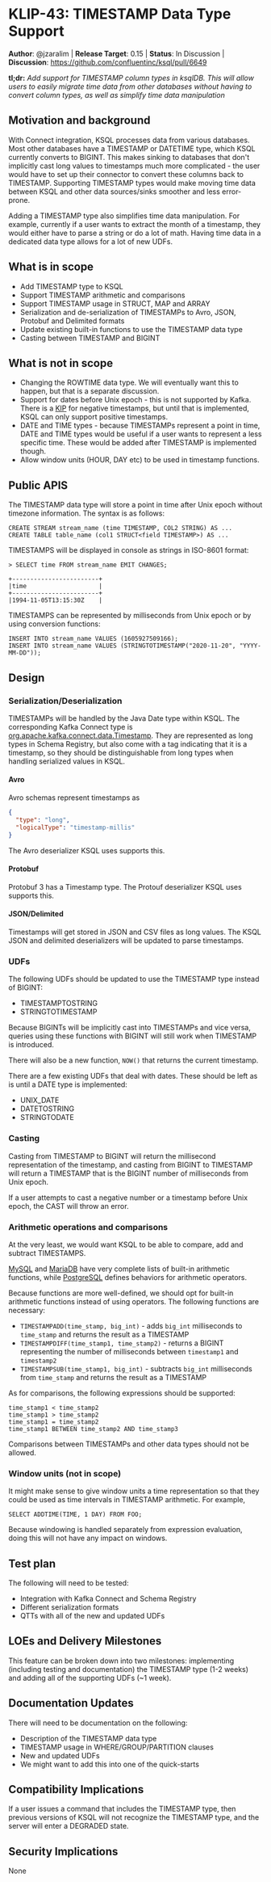 # KLIP-43: TIMESTAMP Data Type Support

**Author**: @jzaralim | 
**Release Target**: 0.15 | 
**Status**: In Discussion | 
**Discussion**: https://github.com/confluentinc/ksql/pull/6649

**tl;dr:** _Add support for TIMESTAMP column types in ksqlDB. This will allow users to easily migrate
time data from other databases without having to convert column types, as well as simplify time data
manipulation_

## Motivation and background

With Connect integration, KSQL processes data from various databases. Most other databases
have a TIMESTAMP or DATETIME type, which KSQL currently converts to BIGINT. This makes sinking to
databases that don't implicitly cast long values to timestamps much more complicated - the user would
have to set up their connector to convert these columns back to TIMESTAMP. Supporting TIMESTAMP types
would make moving time data between KSQL and other data sources/sinks smoother and less error-prone.

Adding a TIMESTAMP type also simplifies time data manipulation. For example, currently
if a user wants to extract the month of a timestamp, they would either have to parse a string or do a
lot of math. Having time data in a dedicated data type allows for a lot of new UDFs.

## What is in scope

* Add TIMESTAMP type to KSQL
* Support TIMESTAMP arithmetic and comparisons
* Support TIMESTAMP usage in STRUCT, MAP and ARRAY
* Serialization and de-serialization of TIMESTAMPs to Avro, JSON, Protobuf and Delimited formats
* Update existing built-in functions to use the TIMESTAMP data type
* Casting between TIMESTAMP and BIGINT

## What is not in scope
* Changing the ROWTIME data type. We will eventually want this to happen, but that is a separate
discussion.
* Support for dates before Unix epoch - this is not supported by Kafka. There is a [KIP](https://cwiki.apache.org/confluence/display/KAFKA/KIP-228+Negative+record+timestamp+support)
for negative timestamps, but until that is implemented, KSQL can only support positive timestamps.
* DATE and TIME types - because TIMESTAMPs represent a point in time, DATE and TIME types
would be useful if a user wants to represent a less specific time. These would be added after
TIMESTAMP is implemented though.
* Allow window units (HOUR, DAY etc) to be used in timestamp functions.

## Public APIS

The TIMESTAMP data type will store a point in time after Unix epoch without timezone information.
The syntax is as follows:

```roomsql
CREATE STREAM stream_name (time TIMESTAMP, COL2 STRING) AS ...
CREATE TABLE table_name (col1 STRUCT<field TIMESTAMP>) AS ...
```

TIMESTAMPS will be displayed in console as strings in ISO-8601 format:

```roomsql
> SELECT time FROM stream_name EMIT CHANGES;

+------------------------+
|time                    |
+------------------------+
|1994-11-05T13:15:30Z    |
```

TIMESTAMPS can be represented by milliseconds from Unix epoch or by using conversion functions:

```roomsql
INSERT INTO stream_name VALUES (1605927509166);
INSERT INTO stream_name VALUES (STRINGTOTIMESTAMP("2020-11-20", "YYYY-MM-DD"));
```

## Design

### Serialization/Deserialization

TIMESTAMPs will be handled by the Java Date type within KSQL. The corresponding Kafka Connect type is
[org.apache.kafka.connect.data.Timestamp](https://kafka.apache.org/0100/javadoc/org/apache/kafka/connect/data/Timestamp.html).
They are represented as long types in Schema Registry, but also come with a tag indicating that it
is a timestamp, so they should be distinguishable from long types when handling serialized values in KSQL.

#### Avro

Avro schemas represent timestamps as
```json
{
  "type": "long",
  "logicalType": "timestamp-millis"
}
```
The Avro deserializer KSQL uses supports this.

#### Protobuf
Protobuf 3 has a Timestamp type. The Protouf deserializer KSQL uses supports this.

#### JSON/Delimited

Timestamps will get stored in JSON and CSV files as long values. The KSQL JSON and delimited deserializers
will be updated to parse timestamps.

### UDFs

The following UDFs should be updated to use the TIMESTAMP type instead of BIGINT:

* TIMESTAMPTOSTRING
* STRINGTOTIMESTAMP

Because BIGINTs will be implicitly cast into TIMESTAMPs and vice versa, queries using these functions
with BIGINT will still work when TIMESTAMP is introduced.

There will also be a new function, `NOW()` that returns the current timestamp.

There are a few existing UDFs that deal with dates. These should be left as is until a DATE type is implemented:

* UNIX_DATE
* DATETOSTRING
* STRINGTODATE

### Casting

Casting from TIMESTAMP to BIGINT will return the millisecond representation of the timestamp, and
casting from BIGINT to TIMESTAMP will return a TIMESTAMP that is the BIGINT number of milliseconds
from Unix epoch. 

If a user attempts to cast a negative number or a timestamp before Unix epoch, the CAST will throw
an error.

### Arithmetic operations and comparisons

At the very least, we would want KSQL to be able to compare, add and subtract TIMESTAMPS.

[MySQL](https://dev.mysql.com/doc/refman/8.0/en/date-and-time-functions.html) and [MariaDB](https://mariadb.com/kb/en/date-time-functions/)
have very complete lists of built-in arithmetic functions, while [PostgreSQL](https://www.postgresql.org/docs/9.0/functions-datetime.html)
defines behaviors for arithmetic operators.

Because functions are more well-defined, we should opt for built-in arithmetic functions
instead of using operators. The following functions are necessary:

* `TIMESTAMPADD(time_stamp, big_int)` - adds `big_int` milliseconds to `time_stamp` and returns the result as a
TIMESTAMP
* `TIMESTAMPDIFF(time_stamp1, time_stamp2)` - returns a BIGINT representing the number of milliseconds
between `timestamp1` and `timestamp2`
* `TIMESTAMPSUB(time_stamp1, big_int)` - subtracts `big_int` milliseconds from `time_stamp` and returns the
result as a TIMESTAMP

As for comparisons, the following expressions should be supported:
```
time_stamp1 < time_stamp2
time_stamp1 > time_stamp2
time_stamp1 = time_stamp2
time_stamp1 BETWEEN time_stamp2 AND time_stamp3
```

Comparisons between TIMESTAMPs and other data types should not be allowed.

### Window units (not in scope)

It might make sense to give window units a time representation so that they could be used as
time intervals in TIMESTAMP arithmetic. For example,

```roomsql
SELECT ADDTIME(TIME, 1 DAY) FROM FOO;
```

Because windowing is handled separately from expression evaluation, doing this will not have any
impact on windows.

## Test plan

The following will need to be tested:
* Integration with Kafka Connect and Schema Registry
* Different serialization formats
* QTTs with all of the new and updated UDFs

## LOEs and Delivery Milestones

This feature can be broken down into two milestones: implementing (including testing and documentation)
the TIMESTAMP type (1-2 weeks) and adding all of the supporting UDFs (~1 week).

## Documentation Updates

There will need to be documentation on the following:

* Description of the TIMESTAMP data type
* TIMESTAMP usage in WHERE/GROUP/PARTITION clauses
* New and updated UDFs
* We might want to add this into one of the quick-starts

## Compatibility Implications

If a user issues a command that includes the TIMESTAMP type, then previous versions of KSQL will not
recognize the TIMESTAMP type, and the server will enter a DEGRADED state.

## Security Implications

None
